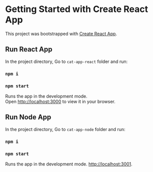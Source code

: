 # Getting Started with Create React App

This project was bootstrapped with [Create React App](https://github.com/facebook/create-react-app).

## Run React App

In the project directory, Go to `cat-app-react` folder and run:

### `npm i`

### `npm start`

Runs the app in the development mode.\
Open [http://localhost:3000](http://localhost:3000) to view it in your browser.

## Run Node App

In the project directory, Go to `cat-app-node` folder and run:

### `npm i`

### `npm start`

Runs the app in the development mode.
[http://localhost:3001](http://localhost:3001).
